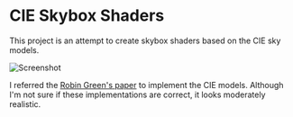 CIE Skybox Shaders
==================

This project is an attempt to create skybox shaders based on the CIE sky models.

![Screenshot][figure]

I referred the [Robin Green's paper][green] to implement the CIE models. Although
I'm not sure if these implementations are correct, it looks moderately realistic.

[figure]: http://keijiro.github.io/CIESkyboxShaders/screenshot.jpg
[green]:  http://www.cs.columbia.edu/~cs4162/slides/spherical-harmonic-lighting.pdf
